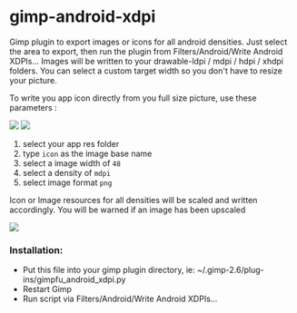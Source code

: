 gimp-android-xdpi
=================

Gimp plugin to export images or icons for all android densities. Just select the area to export, then run the plugin
from Filters/Android/Write Android XDPIs... Images will be written to your drawable-ldpi / mdpi / hdpi / xhdpi folders.
You can select a custom target width so you don't have to resize your picture.

To write you app icon directly from you full size picture, use these parameters : 

[![](https://lh3.googleusercontent.com/FuNsDo4M8l2mFuKqMPPldkD_ZlTRw9zsHZMYA6Mqa9inhzx4FznRo93vJm8UEfvr2enPI6JR0zjCAoSe)](https://lh3.googleusercontent.com/FuNsDo4M8l2mFuKqMPPldkD_ZlTRw9zsHZMYA6Mqa9inhzx4FznRo93vJm8UEfvr2enPI6JR0zjCAoSe) [![](https://lh4.googleusercontent.com/UEvZ90FrbQRX6GR3yOAzwXbqk3MWzRphvyVw6SpOr67wJ59JrO5ngIlvWjHhA6_FFzADGkMUzmIV26Nc)](https://lh4.googleusercontent.com/UEvZ90FrbQRX6GR3yOAzwXbqk3MWzRphvyVw6SpOr67wJ59JrO5ngIlvWjHhA6_FFzADGkMUzmIV26Nc)

 1. select your app res folder
 2. type `icon` as the image base name
 3. select a image width of `48`
 4. select a density of `mdpi`
 5. select image format `png`

Icon or Image resources for all densities will be scaled and written accordingly.
You will be warned if an image has been upscaled

[![](https://lh4.googleusercontent.com/ChW6St49nQhyV7sPO8DR17AQjpL-Po5owMdN861OzQKreNrA8F7ELWe9KiE3gzf151K2y7Z0yTU)](https://lh4.googleusercontent.com/ChW6St49nQhyV7sPO8DR17AQjpL-Po5owMdN861OzQKreNrA8F7ELWe9KiE3gzf151K2y7Z0yTU)

### Installation: 
* Put this file into your gimp plugin directory, ie: ~/.gimp-2.6/plug-ins/gimpfu_android_xdpi.py
* Restart Gimp
* Run script via Filters/Android/Write Android XDPIs...

